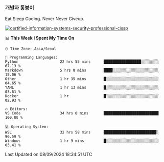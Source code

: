 ### 개발자 통붕이
Eat Sleep Coding.
Never Never Giveup.

[![certified-information-systems-security-professional-cissp](https://user-images.githubusercontent.com/44606727/157613689-acd84ec6-5f8f-4e79-89d9-a8d51f033634.png)](https://www.credly.com/badges/f394a010-85a0-450b-9136-8043af01d71c/public_url)

<!--START_SECTION:waka-->
📊 **This Week I Spent My Time On** 

```text
🕑︎ Time Zone: Asia/Seoul

💬 Programming Languages: 
Python                   22 hrs 55 mins      █████████████████░░░░░░░░   67.13 % 
Markdown                 5 hrs 8 mins        ████░░░░░░░░░░░░░░░░░░░░░   15.06 % 
Other                    1 hr 35 mins        █░░░░░░░░░░░░░░░░░░░░░░░░   04.65 % 
YAML                     1 hr 13 mins        █░░░░░░░░░░░░░░░░░░░░░░░░   03.61 % 
Docker                   1 hr                █░░░░░░░░░░░░░░░░░░░░░░░░   02.93 % 

🔥 Editors: 
VS Code                  34 hrs 8 mins       █████████████████████████   100.00 % 

💻 Operating System: 
WSL                      32 hrs 58 mins      ████████████████████████░   96.59 % 
Windows                  1 hr 9 mins         █░░░░░░░░░░░░░░░░░░░░░░░░   03.41 % 
```


 Last Updated on 08/09/2024 18:34:51 UTC
<!--END_SECTION:waka-->
